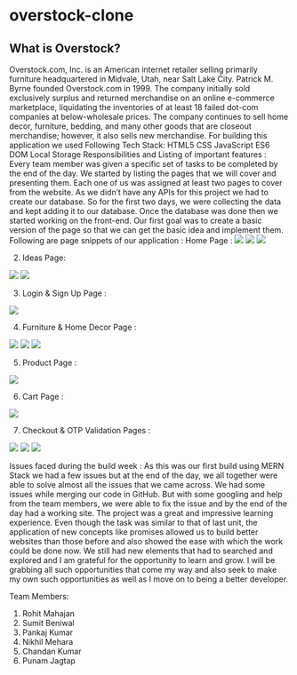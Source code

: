 # overstock-clone
## What is Overstock?
Overstock.com, Inc. is an American internet retailer selling primarily furniture headquartered in Midvale, Utah, near Salt Lake City. Patrick M. Byrne founded Overstock.com in 1999. The company initially sold exclusively surplus and returned merchandise on an online e-commerce marketplace, liquidating the inventories of at least 18 failed dot-com companies at below-wholesale prices. The company continues to sell home decor, furniture, bedding, and many other goods that are closeout merchandise; however, it also sells new merchandise.
For building this application we used Following Tech Stack:
HTML5
CSS
JavaScript
ES6
DOM
Local Storage
Responsibilities and Listing of important features :
Every team member was given a specific set of tasks to be completed by the end of the day. We started by listing the pages that we will cover and presenting them. Each one of us was assigned at least two pages to cover from the website. As we didn’t have any APIs for this project we had to create our database. So for the first two days, we were collecting the data and kept adding it to our database. Once the database was done then we started working on the front-end. Our first goal was to create a basic version of the page so that we can get the basic idea and implement them.
Following are page snippets of our application :
Home Page :
<img src = "https://miro.medium.com/max/700/1*hUxC33AbnRnmMQYWkvtPMg.png"/>
<img src = "https://miro.medium.com/max/700/1*eA4A1iqLCXD2A71WJGIYhw.png"/>
<img src = "https://miro.medium.com/max/700/1*RKreDiMvB8tzn6nRiAfm1Q.png"/>

2. Ideas Page:
<img src = "https://miro.medium.com/max/700/1*d-XrbBLOPIzn-ypCVdYpTg.png"/>
<img src = "https://miro.medium.com/max/700/1*DPX6NnoKdgobr3HrIiqEXg.png"/>

3. Login & Sign Up Page :
<img src = "https://miro.medium.com/max/700/1*3Fy-lwC3WtHHNTU9-i7LGA.png"/>

4. Furniture & Home Decor Page :
<img src = "https://miro.medium.com/max/700/1*RXwHIPL9sP8dippZu7ZiNQ.png"/>
<img src = "https://miro.medium.com/max/700/1*RPL5z_IrtGJ2TgzPMLiirw.png"/>
<img src = "https://miro.medium.com/max/700/1*qC2lIJXWtCtJUVyPJnGePA.png"/>

5. Product Page :
<img src = "https://miro.medium.com/max/700/1*svdEWd44gcewabMq5sJvDQ.png"/>

6. Cart Page :
<img src = "https://user-images.githubusercontent.com/99207276/161436918-8a0df10b-92f9-4cfe-8455-54f30385a2b9.png"/>

7. Checkout & OTP Validation Pages :
<img src = "https://miro.medium.com/max/700/1*Q2upnoeCz4WPb8uP9p6t5g.png"/>
<img src = "https://miro.medium.com/max/700/1*oVpLaetGHD6BzSddx4CcaQ.png"/>
<img src = "https://miro.medium.com/max/700/1*x8aQFwrocNUAHSpHhPHHSw.png"/>


Issues faced during the build week :
As this was our first build using MERN Stack we had a few issues but at the end of the day, we all together were able to solve almost all the issues that we came across. We had some issues while merging our code in GitHub. But with some googling and help from the team members, we were able to fix the issue and by the end of the day had a working site.
The project was a great and impressive learning experience. Even though the task was similar to that of last unit, the application of new concepts like promises allowed us to build better websites than those before and also showed the ease with which the work could be done now. We still had new elements that had to searched and explored and I am grateful for the opportunity to learn and grow. I will be grabbing all such opportunities that come my way and also seek to make my own such opportunities as well as I move on to being a better developer.

Team Members:
1. Rohit Mahajan 
2. Sumit Beniwal 
3. Pankaj Kumar 
4. Nikhil Mehara 
5. Chandan Kumar
6. Punam Jagtap
